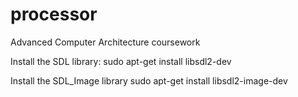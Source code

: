 # processor
Advanced Computer Architecture coursework

Install the SDL library:
sudo apt-get install libsdl2-dev

Install the SDL_Image library
sudo apt-get install libsdl2-image-dev